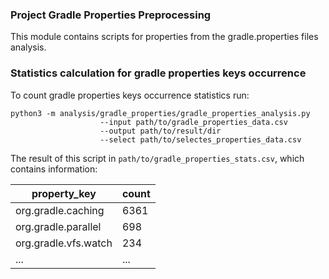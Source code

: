 ### Project Gradle Properties Preprocessing

This module contains scripts for properties from the gradle.properties files analysis.

### Statistics calculation for gradle properties keys occurrence

To count gradle properties keys occurrence statistics run:

``` 
python3 -m analysis/gradle_properties/gradle_properties_analysis.py 
                    --input path/to/gradle_properties_data.csv 
                    --output path/to/result/dir
                    --select path/to/selectes_properties_data.csv
```

The result of this script in `path/to/gradle_properties_stats.csv`, which contains information:


| property_key | count |
| ----- | ---- |
| org.gradle.caching | 6361 |
| org.gradle.parallel | 698 |
| org.gradle.vfs.watch | 234 |
| ... | ... |